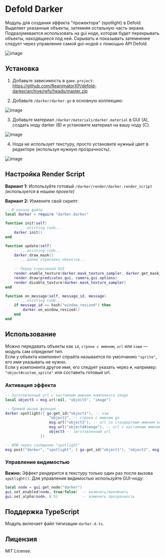 # Defold Darker

Модуль для создания эффекта "прожектора" (spotlight) в Defold. Выделяет указанные объекты, затемняя остальную часть экрана.
Подразумевается использовать на gui ноде, которая будет перекрывать объекты, находящиеся под ней.
Скрывать и показывать затемнение следует через управление самой gui-нодой с помощью API Defold.

![image](https://github.com/user-attachments/assets/14ebeb78-ba49-4512-8769-ed91c24b767b)


## Установка
1. Добавьте зависимость в `game.project`:
https://github.com/ReanimatorXP/defold-darker/archive/refs/heads/master.zip

2. Добавьте `/darker/darker.go` в основную коллекцию:

![image](https://github.com/user-attachments/assets/eb4e9598-029f-400f-9506-8af13d7e761f)

3. Добавьте материал `/darker/materials/darker.material` в GUI (A), создать ноду darker (B) и установите материал на вашу ноду (C).

![image](https://github.com/user-attachments/assets/69f64be2-e1b0-43fe-8249-deb6618f2229)

4. Нода не использует текстуру, просто установите нужный цвет в редакторе (используя нужную прозрачность).

![image](https://github.com/user-attachments/assets/59c5c3c4-557d-477f-9a25-c648feced058)


## Настройка Render Script
**Вариант 1:** Используйте готовый `/darker/render/darker.render_script` *(используется в нашем проекте)*

**Вариант 2:** Измените свой скрипт:
```lua
-- В начале файла
local darker = require "darker.darker"

function init(self)
    -- ...existing code...
    darker.init()
end

function update(self)
    -- ...existing code...
    darker.draw_mask()
    -- ...далее отрисовка объектов...
    
    -- Перед отрисовкой GUI
    render.enable_texture(darker.mask_texture_sampler, darker.get_mask_rt())
    render.draw(predicates.gui, camera_gui.options)
    render.disable_texture(darker.mask_texture_sampler)
end

function on_message(self, message_id, message)
    -- ...existing code...
    if message_id == hash("window_resized") then
        darker.on_window_resized()
    end
end
```

## Использование
Можно передавать объекты как `id`, `строки с именем`, `url` или `хэши` — модуль сам определит тип.  
Если у объекта компонент спрайта называется по умолчанию `"sprite"`, его имя указывать не нужно.  
Если у компонента другое имя, его следует указать через `#`, например: `"object#custom_sprite"` или составить готовый url.

### Активация эффекта
```lua
-- Заготовленный url с кастомным именем компонента image
local object5 = msg.url(nil, "object5", "image")

-- Прямой вызов функции
darker.spotlight({ go.get_id("object1"), -- хэш
                    "object2", -- строка с именем go
                    msg.url("object3"), -- url со стандартным именем компонента sprite
                    msg.url("object4#image"), -- url с кастомным именем компонента sprite
                    object5 -- заготовленный url
                })

-- ИЛИ через сообщение "spotlight"
msg.post("darker", "spotlight", { go.get_id("object1"), "object2", msg.url("object3"), msg.url("object4#image"), object5 })
```

### Управление видимостью
**Важно:** Эффект рендерится в текстуру только один раз после вызова `spotlight()`. Для управления видимостью используйте GUI-ноду:

```lua
local node = gui.get_node("darker")
gui.set_enabled(node, true/false)  -- включить/выключить
gui.set_alpha(node, 0.5)           -- изменить прозрачность
```

## Поддержка TypeScript
Модуль включает файл типизации `darker.d.ts`.

## Лицензия
MIT License.
